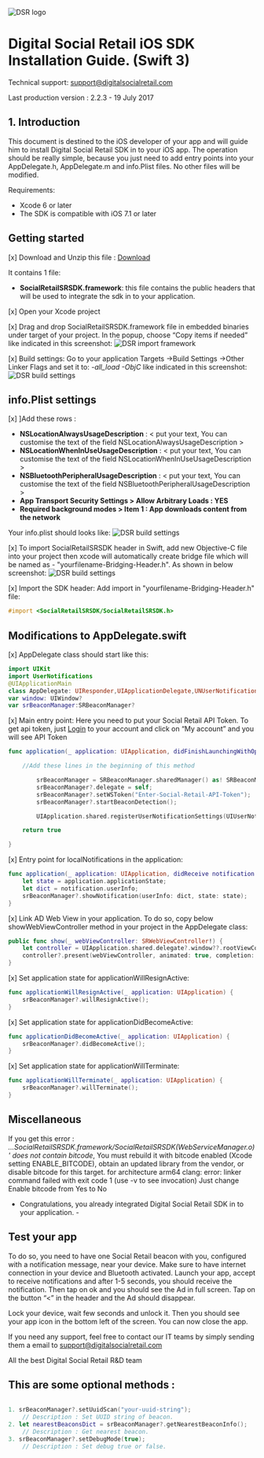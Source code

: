![DSR logo](http://cloud.digitalsocialretail.com/img/logo-long-v2.png)

# Digital Social Retail iOS SDK Installation Guide. (Swift 3)
Technical support: support@digitalsocialretail.com

Last production version : 2.2.3 - 19 July 2017

## 1. Introduction

This document is destined to the iOS developer of your app and will guide him to install Digital Social Retail SDK in to your iOS app. The operation should be really simple, because you just need to add entry points into your AppDelegate.h, AppDelegate.m and info.Plist files. No other files will be modified.

Requirements: 
- Xcode 6 or later
- The SDK is compatible with iOS 7.1 or later

## Getting started

[x] Download and Unzip this file : [Download](res/Digital_Social_Retail_SDK_iOS_v2.2.3.zip)

It contains 1 file:
- **SocialRetailSRSDK.framework**: this file contains the public headers that will be used to integrate the sdk in to your application.

[x] Open your Xcode project

[x] Drag and drop SocialRetailSRSDK.framework file in embedded binaries under target of your project. In the popup, choose “Copy items if needed”
like indicated in this screenshot:
![DSR import framework](res/importFramework.png)

[x] Build settings: Go to your application Targets ->Build Settings ->Other Linker Flags and set it to: *-all_load -ObjC* like indicated in this screenshot:
![DSR build settings](res/build-settings.png)

## info.Plist settings

[x] ]Add these rows :

- **NSLocationAlwaysUsageDescription** : < put your text, You can customise the text of the field NSLocationAlwaysUsageDescription >
- **NSLocationWhenInUseUsageDescription** : < put your text, You can customise the text of the field NSLocationWhenInUseUsageDescription >
- **NSBluetoothPeripheralUsageDescription** : < put your text, You can customise the text of the field NSBluetoothPeripheralUsageDescription >
- **App Transport Security Settings > Allow Arbitrary Loads : YES**
- **Required background modes > Item 1 : App downloads content from the network**

Your info.plist should looks like:
![DSR build settings](res/infoPlist.png)

[x] To import SocialRetailSRSDK header in Swift, add new Objective-C file into your project then xcode will automatically create bridge file which will be named as - "yourfilename-Bridging-Header.h". As shown in below screenshot: 
![DSR build settings](res/importSwiftHeader.png)

[x] Import the SDK header: Add import in "yourfilename-Bridging-Header.h" file:
```Objective-C
#import <SocialRetailSRSDK/SocialRetailSRSDK.h>
```

## Modifications to AppDelegate.swift
[x] AppDelegate class should start like this:
```Swift
import UIKit
import UserNotifications
@UIApplicationMain
class AppDelegate: UIResponder,UIApplicationDelegate,UNUserNotificationCenterDelegate,SRBeaconManagerDelegate{
var window: UIWindow?
var srBeaconManager:SRBeaconManager?
```
[x] Main entry point: Here you need to put your Social Retail API Token. To get api token, just <a href="https://cloud.digitalsocialretail.com" target="_blank">Login</a> to your account and click on “My account” and you will see API Token

```Swift
func application(_ application: UIApplication, didFinishLaunchingWithOptions launchOptions: [UIApplicationLaunchOptionsKey: Any]?) -> Bool {

    //Add these lines in the beginning of this method   

        srBeaconManager = SRBeaconManager.sharedManager() as! SRBeaconManager?;
        srBeaconManager?.delegate = self;
        srBeaconManager?.setWSToken("Enter-Social-Retail-API-Token");
        srBeaconManager?.startBeaconDetection();

        UIApplication.shared.registerUserNotificationSettings(UIUserNotificationSettings.init(types: [.alert, .sound], categories: nil));

    return true

}
```


[x] Entry point for localNotifications in the application:

```Swift
func application(_ application: UIApplication, didReceive notification: UILocalNotification) {
    let state = application.applicationState;
    let dict = notification.userInfo;
    srBeaconManager?.showNotification(userInfo: dict, state: state);
}
```

[x] Link AD Web View in your application. To do so, copy below showWebViewController method in your project in the AppDelegate class:

```Swift
public func show(_ webViewController: SRWebViewController!) {        
    let controller = UIApplication.shared.delegate?.window??.rootViewController;
    controller?.present(webViewController, animated: true, completion: nil);        
}
```

[x] Set application state for applicationWillResignActive:

```Swift
func applicationWillResignActive(_ application: UIApplication) {
    srBeaconManager?.willResignActive();
}
```

[x] Set application state for applicationDidBecomeActive:

```Swift
func applicationDidBecomeActive(_ application: UIApplication) {
    srBeaconManager?.didBecomeActive();
}
```

[x] Set application state for applicationWillTerminate:

```Swift
func applicationWillTerminate(_ application: UIApplication) {
    srBeaconManager?.willTerminate();
}
```

## Miscellaneous
If you get this error : *...SocialRetailSRSDK.framework/SocialRetailSRSDK(WebServiceManager.o)' does not contain bitcode*, You must rebuild it with bitcode enabled (Xcode setting ENABLE_BITCODE), obtain an updated library from the vendor, or disable bitcode for this target. for architecture arm64 clang: error: linker command failed with exit code 1 (use -v to see invocation)
Just change Enable bitcode from Yes to No


-   Congratulations, you already integrated Digital Social Retail SDK in to your application.   -

## Test your app

To do so, you need to have one Social Retail beacon with you, configured with a notification message, near your device. Make sure to have internet connection in your device and Bluetooth activated. Launch your app, accept to receive notifications and after 1-5 seconds, you should receive the notification. Then tap on ok and you should see the Ad in full screen. Tap on the button “<” in the header and the Ad should disappear.

Lock your device, wait few seconds and unlock it. Then you should see your app icon in the bottom left of the screen. You can now close the app.

If you need any support, feel free to contact our IT teams by simply sending them a email to support@digitalsocialretail.com


All the best
Digital Social Retail R&D team

## This are some optional methods : 

```Swift

1. srBeaconManager?.setUuidScan("your-uuid-string"); 
    // Description : Set UUID string of beacon.
2. let nearestBeaconsDict = srBeaconManager?.getNearestBeaconInfo();
    // Description : Get nearest beacon.
3. srBeaconManager?.setDebugMode(true);
    // Description : Set debug true or false.
```
